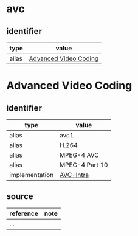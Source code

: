 # avc

## identifier
| type              | value
| ----------------- | -----
| alias             | [Advanced Video Coding](#advanced-video-coding)

# Advanced Video Coding

## identifier
| type              | value
| ----------------- | -----
| alias             | avc1
| alias             | H.264
| alias             | MPEG-4 AVC
| alias             | MPEG-4 Part 10
| implementation    | [AVC-Intra](avcintra.md)

## source
| reference | note
| --------- | ----
| ...
